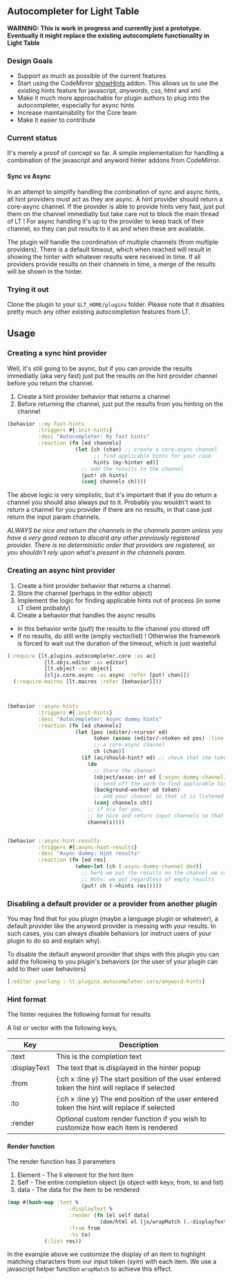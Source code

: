 ## Autocompleter for Light Table

**WARNING: This is work in progress and currently just a prototype. Eventually it
might replace the existing autocomplete functionality in Light Table**


### Design Goals
* Support as much as possible of the current features
* Start using the CodeMirror [showHints](http://codemirror.net/addon/hint/show-hint.js) addon. This allows us to use the existing hints feature for javascript, *anywords*, css, html and xml
* Make it much more approachable for plugin authors to plug into the autocompleter, especially for async hints
* Increase maintainability for the Core team
* Make it easier to contribute



### Current status
It's merely a proof of concept so far. A simple implementation for handling a combination of the javascript and anyword hinter addons from CodeMirror.

#### Sync vs Async
In an attempt to simplify handling the combination of sync and async hints, all hint providers must act as they are async. A hint provider should return a core-async channel. If the provider is able to provide hints very fast, just put them on the channel immediatly but take care not to block the main thread of LT ! For async handling it's up to the provider to keep track of their  channel, so they can put results to it as and when these are available.

The plugin will handle the coordination of multiple channels (from multiple providers).
There is a default timeout, which when reached will result in showing the hinter with whatever results were received in time. If all providers provide results on their channels in time, a merge of the results will be shown in the hinter.


### Trying it out
Clone the plugin to your `$LT_HOME/plugins` folder.
Please note that it disables pretty much any other existing autocompletion features from LT.


## Usage


### Creating a sync hint provider
Well, it's still going to be async, but if you can provide the results immediatly (aka very fast) just put the results on the hint provider channel before you return the channel.

1. Create a hint provider behavior that returns a channel
2. Before returning the channel, just put the results from you hinting on the channel


```Clojure
(behavior ::my-fast-hints
          :triggers #{:init-hints}
          :desc "Autocompleter: My fast hints"
          :reaction (fn [ed channels]
                      (let [ch (chan) ;; create a core-async channel
                            ;; find applicable hints for your case
                            hints (my-hinter ed)]
                        ;; add the results to the channel
                        (put! ch hints)
                        (conj channels ch))))
```
The above logic is very simplistic, but it's important that if you do return a channel you
should also always put to it. Probably you wouldn't want to return a channel for you provider
if there are no results, in that case just return the input param channels.

*ALWAYS be nice and return the channels in the channels param unless you have a very good reason to discard any other previously registered provider. There is no deterministic order
that providers are registered, so you shouldn't rely upon what's present in the channels param.*



### Creating an async hint provider

1. Create a hint provider behavior that returns a channel.
1. Store the channel (perhaps in the editor object)
1. Implement the logic for finding applicable hints out of process (in some LT client probably)
1. Create a behavior that handles the async results
  * In this behavior write (put!) the results to the channel you stored off
  * If no results, do still write (empty vector/list) ! Otherwise the framework is forced to wait out the duration of the timeout, which is just wasteful


```Clojure
(:require [lt.plugins.autocompleter.core :as ac]
            [lt.objs.editor :as editor]
            [lt.object :as object]
            [cljs.core.async :as async :refer [put! chan]])
  (:require-macros [lt.macros :refer [behavior]]))



(behavior ::async-hints
          :triggers #{:init-hints}
          :desc "Autocompleter: Async dummy hints"
          :reaction (fn [ed channels]
                      (let [pos (editor/->cursor ed)
                            token (assoc (editor/->token ed pos) :line (:line pos))
                            ;; a core-async channel
                            ch (chan)]
                        (if (ac/should-hint? ed) ;; check that the token is worth hinting
                          (do
                            ;; Store the channel
                            (object/assoc-in! ed [:async-dummy-channel] ch)
                            ;; send off the work to find applicable hints to some async worker
                            (background-worker ed token)
                            ;; add your channel so that it is listened too by the framework
                            (conj channels ch))
                          ;; if n/a for you,
                          ;; be nice and return input channels so that these are still handled
                          channels))))


(behavior ::async-hint-results
          :triggers #{:async-hint-results}
          :desc "Async dummy: Hint results"
          :reaction (fn [ed res]
                      (when-let [ch (:async-dummy-channel @ed)]
                        ;; here we put the results on the channel we stored above
                        ;; Note: we put regardless of empty results
                        (put! ch (->hints res)))))


```


### Disabling a default provider or a provider from another plugin
You may find that for you plugin (maybe a language plugin or whatever), a default provider like the anyword provider is messing with your results. In such cases, you can always disable behaviors (or instruct users of your plugin to do so and explain why).


To disable the default anyword provider that ships with this plugin you can add the following
to you plugin's behaviors (or the user of your plugin can add to their user behaviors)

```Clojure
[:editor.yourlang :-lt.plugins.autocompleter.core/anyword-hints]

```

### Hint format
The hinter requires the following format for results

A list or vector with the following keys;

| Key  | Description |
| ------------- | ------------- |
| :text  | This is the completion text  |
| :displayText  | The text that is displayed in the hinter popup |
| :from   | {:ch x :line y} The start position of the user entered token the hint will replace if selected  |
| :to   | {:ch x :line y} The end position of the user entered token the hint will replace if selected  |
| :render  | Optional custom render function if you wish to customize how each item is rendered  |

#### Render function
The render function has 3 parameters
1. Element - The li element for the hint item
2. Self - The entire completion object (js object with keys; from, to and list)
3. data - The data for the item to be rendered


```Clojure
(map #(hash-map :text %
                    :displayText %
                    :render (fn [el self data]
                              (dom/html el (js/wrapMatch (.-displayText data) #js {:matched sym})))
                    :from from
                    :to to)
            (:list res))
```
In the example above we customize the display of an item to highlight matching characters from our input token (sym) with each item. We use a javascript helper function `wrapMatch` to achieve this effect.




